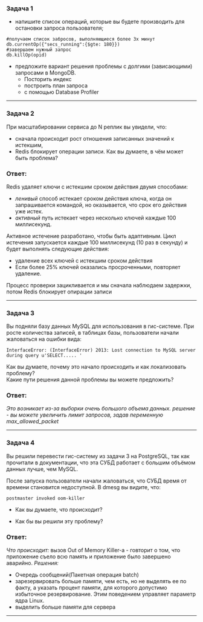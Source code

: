 ### Задача 1
* напишите список операций, которые вы будете производить для остановки запроса пользователя;
```commandline
#получаем список забросов, выполняющиеся более 3х минут
db.currentOp({"secs_running":{$gte: 180}})
#завершаем нужный запрос
db.killOp(opid)
```
* предложите вариант решения проблемы с долгими (зависающими) запросами в MongoDB.
  * Посторить индекс
  * построить план запроса
  * с помощью Database Profiler
<hr>

### Задача 2
При масштабировании сервиса до N реплик вы увидели, что:
* сначала происходит рост отношения записанных значений к истекшим,
* Redis блокирует операции записи.
Как вы думаете, в чём может быть проблема?


### Ответ:

Redis удаляет ключи с истекшим сроком действия двумя способами:

* <i>ленивый </i>способ истекает сроком действия ключа, когда он запрашивается командой, но оказывается, что срок его действия уже истек.
* <i>активный </i>путь истекает через несколько ключей каждые 100 миллисекунд.  

Активное истечение разработано, чтобы быть адаптивным. Цикл истечения запускается каждые 100 миллисекунд (10 раз в секунду) и будет выполнять следующие действия:
 * удаление всех ключей с истекшим сроком действия
 * Если более 25% ключей оказались просроченными, повторяет удаление.
 
Процесс проверки зацикливается и мы сначала наблюдаем задержки, потом Redis блокирует опирации записи

<hr>

### Задача 3
Вы подняли базу данных MySQL для использования в гис-системе. При росте количества записей, в таблицах базы, пользователи начали жаловаться на ошибки вида:

```InterfaceError: (InterfaceError) 2013: Lost connection to MySQL server during query u'SELECT..... '```

Как вы думаете, почему это начало происходить и как локализовать проблему?  
Какие пути решения данной проблемы вы можете предложить?


### Ответ:

<i>
Это возникает из-за выборки очень большого объема данных.  
решение - вы можете увеличить лимит запросов, задав переменную max_allowed_packet
</i>

<hr>

### Задача 4
Вы решили перевести гис-систему из задачи 3 на PostgreSQL, так как прочитали в документации, что эта СУБД работает с большим объёмом данных лучше, чем MySQL.

После запуска пользователи начали жаловаться, что СУБД время от времени становится недоступной. В dmesg вы видите, что:

```postmaster invoked oom-killer```

* Как вы думаете, что происходит?

* Как бы вы решили эту проблему?


### Ответ:

<i>
Что происходит:</i> вызов Out of Memory Killer-a -  говторит о том, что приложение съело всю память и приложение было завершено аварийно.  
<i>Решения:</i>

* Очередь сообщений(Пакетная операция batch)
* зарезервировать больше памяти, чем есть, но не выделять ее по факту, а указать процент памяти, для которого допустимо избыточное резервирование. Этим поведением управляет параметр ядра Linux.
* выделить больше памяти для сервера
</i>
<hr>